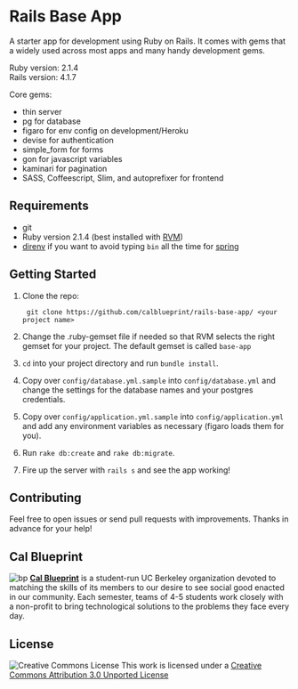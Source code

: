 Rails Base App
====

A starter app for development using Ruby on Rails. It comes with gems that a
widely used across most apps and many handy development gems.

Ruby version: 2.1.4 <br>
Rails version: 4.1.7

Core gems:

- thin server
- pg for database
- figaro for env config on development/Heroku
- devise for authentication
- simple_form for forms
- gon for javascript variables
- kaminari for pagination
- SASS, Coffeescript, Slim, and autoprefixer for frontend


## Requirements

- git
- Ruby version 2.1.4 (best installed with [RVM](https://rvm.io/))
- [direnv](https://github.com/zimbatm/direnv) if you want to avoid typing
```bin``` all the time for [spring](https://github.com/rails/spring/blob/master/README.md)

## Getting Started
1. Clone the repo:

        git clone https://github.com/calblueprint/rails-base-app/ <your project name>

2. Change the .ruby-gemset file if needed so that RVM selects the right gemset
for your project. The default gemset is called ```base-app```

3. ```cd``` into your project directory and run ```bundle install```.

4. Copy over ```config/database.yml.sample``` into ```config/database.yml``` and
change the settings for the database names and your postgres credentials.

5. Copy over ```config/application.yml.sample``` into ```config/application.yml```
and add any environment variables as necessary (figaro loads them for you).

6. Run ```rake db:create``` and ```rake db:migrate```.

7. Fire up the server with ```rails s``` and see the app working!

## Contributing

Feel free to open issues or send pull requests with improvements. Thanks in
advance for your help!

## Cal Blueprint
![bp](http://bptech.berkeley.edu/assets/logo-full-large-d6419503b443e360bc6c404a16417583.png "BP Banner")
**[Cal Blueprint](http://www.calblueprint.org/)** is a student-run UC Berkeley organization devoted to matching the skills of its members to our desire to see social good enacted in our community. Each semester, teams of 4-5 students work closely with a non-profit to bring technological solutions to the problems they face every day.

## License

![Creative Commons License](http://i.creativecommons.org/l/by/3.0/88x31.png)
This work is licensed under a [Creative Commons Attribution 3.0 Unported
License](http://creativecommons.org/licenses/by/3.0/deed.en_US)
